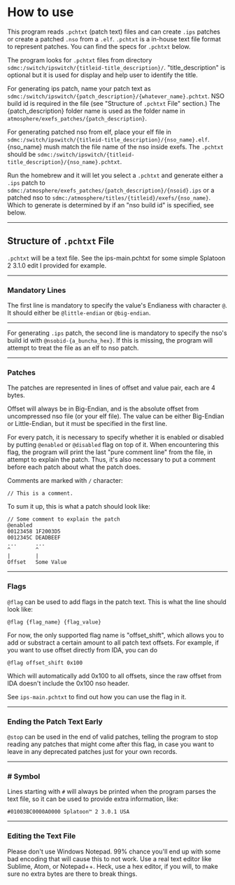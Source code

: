 # How to use

This program reads `.pchtxt` (patch text) files and can create `.ips` patches or create a patched `.nso` from a `.elf`. `.pchtxt` is a in-house text file format to represent patches. You can find the specs for `.pchtxt` below.

The program looks for `.pchtxt` files from directory `sdmc:/switch/ipswitch/{titleid-title_description}/`. "title_description" is optional but it is used for display and help user to identify the title.

For generating ips patch, name your patch text as `sdmc:/switch/ipswitch/{patch_description}/{whatever_name}.pchtxt`. NSO build id is required in the file (see "Structure of `.pchtxt` File" section.) The {patch_description} folder name is used as the folder name in `atmosphere/exefs_patches/{patch_description}`.

For generating patched nso from elf, place your elf file in `sdmc:/switch/ipswitch/{titleid-title_description}/{nso_name}.elf`. {nso_name} mush match the file name of the nso inside exefs. The `.pchtxt` should be `sdmc:/switch/ipswitch/{titleid-title_description}/{nso_name}.pchtxt`. 

Run the homebrew and it will let you select a `.pchtxt` and generate either a `.ips` patch to `sdmc:/atmosphere/exefs_patches/{patch_description}/{nsoid}.ips` or a patched nso to `sdmc:/atmosphere/titles/{titleid}/exefs/{nso_name}`. Which to generate is determined by if an "nso build id" is specified, see below.

---
## Structure of `.pchtxt` File
`.pchtxt` will be a text file. See the ips-main.pchtxt for some simple Splatoon 2 3.1.0 edit I provided for example.

---
### Mandatory Lines
The first line is mandatory to specify the value's Endianess with character `@`. It should either be `@little-endian` or `@big-endian`.

---
For generating `.ips` patch, the second line is mandatory to specify the nso's build id with `@nsobid-{a_buncha_hex}`. If this is missing, the program will attempt to treat the file as an elf to nso patch.

---
### Patches
The patches are represented in lines of offset and value pair, each are 4 bytes. 

Offset will always be in Big-Endian, and is the absolute offset from uncompressed nso file (or your elf file). The value can be either Big-Endian or Little-Endian, but it must be specified in the first line.

For every patch, it is necessary to specify whether it is enabled or disabled by putting `@enabled` or `@disabled` flag on top of it. When encountering this flag, the program will print the last "pure comment line" from the file, in attempt to explain the patch. Thus, it's also necessary to put a comment before each patch about what the patch does.

Comments are marked with `/` character:

```// This is a comment.```

To sum it up, this is what a patch should look like:

```
// Some comment to explain the patch
@enabled
00123458 1F2003D5
0012345C DEADBEEF
...      ...
^        ^
|        |
Offset   Some Value
```

---
### Flags
`@flag` can be used to add flags in the patch text. This is what the line should look like:

`@flag {flag_name} {flag_value}`

For now, the only supported flag name is "offset_shift", which allows you to add or substract a certain amount to all patch text offsets. For example, if you want to use offset directly from IDA, you can do

```@flag offset_shift 0x100```

Which will automatically add 0x100 to all offsets, since the raw offset from IDA doesn't include the 0x100 nso header.

See `ips-main.pchtxt` to find out how you can use the flag in it.

---
### Ending the Patch Text Early
`@stop` can be used in the end of valid patches, telling the program to stop reading any patches that might come after this flag, in case you want to leave in any deprecated patches just for your own records.

---
### # Symbol
Lines starting with `#` will always be printed when the program parses the text file, so it can be used to provide extra information, like:

```#01003BC0000A0000 Splatoon™ 2 3.0.1 USA```

---
### Editing the Text File
Please don't use Windows Notepad. 99% chance you'll end up with some bad encoding that will cause this to not work. Use a real text editor like Sublime, Atom, or Notepad++. Heck, use a hex editor, if you will, to make sure no extra bytes are there to break things.
